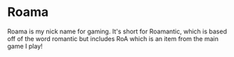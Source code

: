 # Roama

Roama is my nick name for gaming. It's short for Roamantic, which is based off of the word romantic but includes RoA which is an item from the main game I play!
